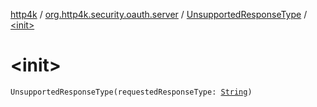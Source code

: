[http4k](../../index.md) / [org.http4k.security.oauth.server](../index.md) / [UnsupportedResponseType](index.md) / [&lt;init&gt;](./-init-.md)

# &lt;init&gt;

`UnsupportedResponseType(requestedResponseType: `[`String`](https://kotlinlang.org/api/latest/jvm/stdlib/kotlin/-string/index.html)`)`
